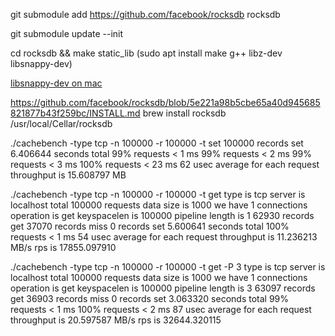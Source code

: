 git submodule add https://github.com/facebook/rocksdb rocksdb

git submodule update --init

cd rocksdb && make static_lib
(sudo apt install make g++ libz-dev libsnappy-dev)

[libsnappy-dev on mac](https://stackoverflow.com/questions/22794807/installing-avro-in-mac-os-x/24287418#24287418)



https://github.com/facebook/rocksdb/blob/5e221a98b5cbe65a40d945685821877b43f259bc/INSTALL.md
brew install rocksdb
/usr/local/Cellar/rocksdb




./cachebench -type tcp -n 100000 -r 100000 -t set
100000 records set
6.406644 seconds total
99% requests < 1 ms
99% requests < 2 ms
99% requests < 3 ms
100% requests < 23 ms
62 usec average for each request
throughput is 15.608797 MB


./cachebench -type tcp -n 100000 -r 100000 -t get
type is tcp
server is localhost
total 100000 requests
data size is 1000
we have 1 connections
operation is get
keyspacelen is 100000
pipeline length is 1
62930 records get
37070 records miss
0 records set
5.600641 seconds total
100% requests < 1 ms
54 usec average for each request
throughput is 11.236213 MB/s
rps is 17855.097910

./cachebench -type tcp -n 100000 -r 100000 -t get -P 3
type is tcp
server is localhost
total 100000 requests
data size is 1000
we have 1 connections
operation is get
keyspacelen is 100000
pipeline length is 3
63097 records get
36903 records miss
0 records set
3.063320 seconds total
99% requests < 1 ms
100% requests < 2 ms
87 usec average for each request
throughput is 20.597587 MB/s
rps is 32644.320115